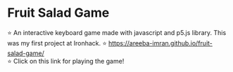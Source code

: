 # Fruit Salad Game
⭐ An interactive keyboard game made with javascript and p5.js library. This was my first project at Ironhack.
⭐ https://areeba-imran.github.io/fruit-salad-game/   
⭐ Click on this link for playing the game!
